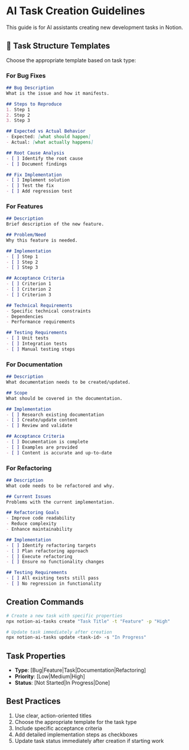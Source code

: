 # AI Task Creation Guidelines

This guide is for AI assistants creating new development tasks in Notion.

## 📝 Task Structure Templates

Choose the appropriate template based on task type:

### For Bug Fixes
```markdown
## Bug Description
What is the issue and how it manifests.

## Steps to Reproduce
1. Step 1
2. Step 2
3. Step 3

## Expected vs Actual Behavior
- Expected: [what should happen]
- Actual: [what actually happens]

## Root Cause Analysis
- [ ] Identify the root cause
- [ ] Document findings

## Fix Implementation
- [ ] Implement solution
- [ ] Test the fix
- [ ] Add regression test
```

### For Features
```markdown
## Description
Brief description of the new feature.

## Problem/Need
Why this feature is needed.

## Implementation
- [ ] Step 1
- [ ] Step 2
- [ ] Step 3

## Acceptance Criteria
- [ ] Criterion 1
- [ ] Criterion 2
- [ ] Criterion 3

## Technical Requirements
- Specific technical constraints
- Dependencies
- Performance requirements

## Testing Requirements
- [ ] Unit tests
- [ ] Integration tests
- [ ] Manual testing steps
```

### For Documentation
```markdown
## Description
What documentation needs to be created/updated.

## Scope
What should be covered in the documentation.

## Implementation
- [ ] Research existing documentation
- [ ] Create/update content
- [ ] Review and validate

## Acceptance Criteria
- [ ] Documentation is complete
- [ ] Examples are provided
- [ ] Content is accurate and up-to-date
```

### For Refactoring
```markdown
## Description
What code needs to be refactored and why.

## Current Issues
Problems with the current implementation.

## Refactoring Goals
- Improve code readability
- Reduce complexity
- Enhance maintainability

## Implementation
- [ ] Identify refactoring targets
- [ ] Plan refactoring approach
- [ ] Execute refactoring
- [ ] Ensure no functionality changes

## Testing Requirements
- [ ] All existing tests still pass
- [ ] No regression in functionality
```

## Creation Commands

```bash
# Create a new task with specific properties
npx notion-ai-tasks create "Task Title" -t "Feature" -p "High"

# Update task immediately after creation
npx notion-ai-tasks update <task-id> -s "In Progress"
```

## Task Properties
- **Type**: [Bug|Feature|Task|Documentation|Refactoring]
- **Priority**: [Low|Medium|High]
- **Status**: [Not Started|In Progress|Done]

## Best Practices
1. Use clear, action-oriented titles
2. Choose the appropriate template for the task type
3. Include specific acceptance criteria
4. Add detailed implementation steps as checkboxes
5. Update task status immediately after creation if starting work